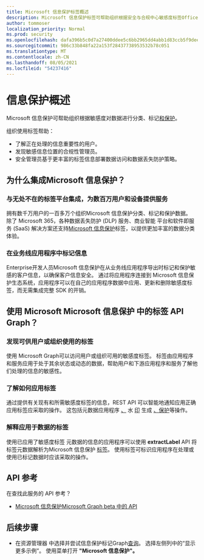 ```yaml
---
title: Microsoft 信息保护标签概述
description: Microsoft 信息保护标签可帮助组织根据安全与合规中心敏感度标签Office 365分类、标记和保护数据。
author: tommoser
localization_priority: Normal
ms.prod: security
ms.openlocfilehash: dafa396b5c0d7a27400ddee5c6bb2965dd4abb1d83ccb5f9deef0f71283e1a02
ms.sourcegitcommit: 986c33b848fa22a153f28437738953532b78c051
ms.translationtype: MT
ms.contentlocale: zh-CN
ms.lasthandoff: 08/05/2021
ms.locfileid: "54237416"
---
```

# <a name="information-protection-overview"></a>信息保护概述

Microsoft 信息保护可帮助组织根据敏感度对数据进行分类、标记[和保护](/Office365/SecurityCompliance/sensitivity-labels)。 

组织使用标签帮助：

* 了解正在处理的信息重要性的用户。
* 发现敏感信息位置的合规性管理员。 
* 安全管理员基于更丰富的标签信息部署数据访问和数据丢失防护策略。

## <a name="why-integrate-microsoft-information-protection"></a>为什么集成Microsoft 信息保护？ 

### <a name="integrate-with-the-ubiquitous-labeling-platform-servicing-millions-of-users-and-devices"></a>与无处不在的标签平台集成，为数百万用户和设备提供服务

拥有数千万用户的一百多万个组织Microsoft 信息保护分类、标记和保护数据。  除了 Microsoft 365，各种数据丢失防护 (DLP) 服务、商业智能 平台和软件即服务 (SaaS) 解决方案还支持[Microsoft 信息保护](https://www.microsoft.com/security/technology/information-protection)标签，以提供更加丰富的数据分类体验。 

### <a name="label-information-in-line-of-business-applications"></a>在业务线应用程序中标记信息

Enterprise开发人员Microsoft 信息保护在从业务线应用程序导出时标记和保护敏感的客户信息，以确保客户信息安全。 通过将应用程序连接到 Microsoft 信息保护生态系统，应用程序可以在自己的应用程序数据中应用、更新和删除敏感度[](/Office365/SecurityCompliance/sensitivity-labels)标签，而无需集成完整 SDK 的开销。

## <a name="what-can-i-do-with-microsoft-information-protection-label-apis-in-microsoft-graph"></a>使用 Microsoft Microsoft 信息保护 中的标签 API Graph？ 

### <a name="discover-labels-available-to-a-user-or-organization"></a>发现可供用户或组织使用的标签

使用 Microsoft Graph可以访问用户或组织可用的[](/graph/api/informationprotectionlabel?view=graph-rest-beta)敏感度标签。 标签由应用程序和服务应用于处于其余状态或动态的数据，帮助用户和下游应用程序和服务了解他们处理的信息的敏感性。

### <a name="understand-how-to-apply-labels"></a>了解如何应用标签

通过提供有关现有和所需敏感度标签的信息，REST API 可以智能地通知应用正确应用标签应采取的[](/graph/api/resources/informationprotectionaction?view=graph-rest-beta)操作。 这包括元数据应用程序 [、](/graph/api/resources/metadataaction?view=graph-rest-beta) 水 [印](/graph/api/resources/addwatermarkaction?view=graph-rest-beta) 生成 [、保护](/graph/api/resources/protectbytemplateaction?view=graph-rest-beta)等操作。

### <a name="interpret-labels-applied-to-data"></a>解释应用于数据的标签

使用已应用了敏感度标签 [](/graph/api/resources/metadataaction?view=graph-rest-beta)元数据的信息的应用程序可以使用 **extractLabel** API 将标签元数据解析为Microsoft 信息保护 [标签](/graph/api/resources/informationprotectionlabel.md?view=graph-rest-beta)。 使用标签可标识应用程序在处理或使用已标记数据时应该采取的操作。 

## <a name="api-reference"></a>API 参考

在查找此服务的 API 参考？

- [Microsoft 信息保护Microsoft Graph beta 中的 API](/graph/api/resources/informationprotectionlabel?view=graph-rest-beta)

## <a name="next-steps"></a>后续步骤

- 在资源管理器 中选择并尝试信息保护标记Graph[查询](https://developer.microsoft.com/graph/graph-explorer)。 选择左侧列中的“显示更多示例”。 使用菜单打开 **"Microsoft 信息保护"。**
